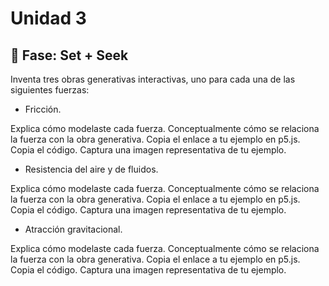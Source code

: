 # Unidad 3

## 🔎 Fase: Set + Seek

Inventa tres obras generativas interactivas, uno para cada una de las siguientes fuerzas:

- Fricción.
    
Explica cómo modelaste cada fuerza.
Conceptualmente cómo se relaciona la fuerza con la obra generativa.
Copia el enlace a tu ejemplo en p5.js.
Copia el código.
Captura una imagen representativa de tu ejemplo.

- Resistencia del aire y de fluidos.
    
Explica cómo modelaste cada fuerza.
Conceptualmente cómo se relaciona la fuerza con la obra generativa.
Copia el enlace a tu ejemplo en p5.js.
Copia el código.
Captura una imagen representativa de tu ejemplo.

- Atracción gravitacional.
  
Explica cómo modelaste cada fuerza.
Conceptualmente cómo se relaciona la fuerza con la obra generativa.
Copia el enlace a tu ejemplo en p5.js.
Copia el código.
Captura una imagen representativa de tu ejemplo.
